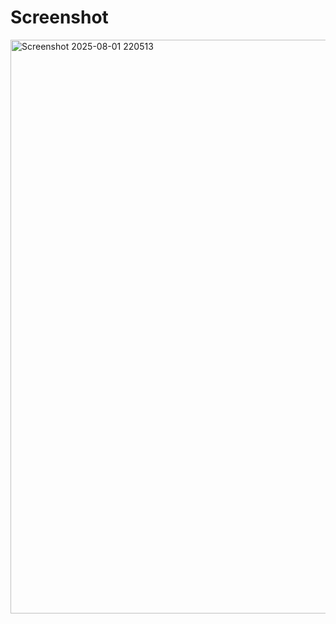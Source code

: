 <h1>Screenshot</h1>
<img width="1920" height="918" alt="Screenshot 2025-08-01 220513" src="https://github.com/user-attachments/assets/cdc6bc25-7543-4c61-a20f-f099b609a7ee" />
